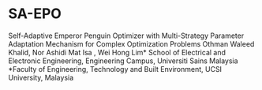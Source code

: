 # SA-EPO
Self-Adaptive Emperor Penguin Optimizer with Multi-Strategy Parameter Adaptation Mechanism for Complex Optimization Problems
Othman Waleed Khalid, Nor Ashidi Mat Isa , Wei Hong Lim*
School of Electrical and Electronic Engineering, Engineering Campus, Universiti Sains Malaysia
*Faculty of Engineering, Technology and Built Environment, UCSI University, Malaysia
